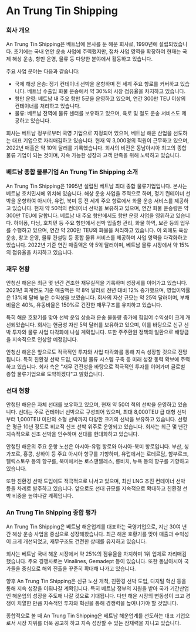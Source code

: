 # An Trung Tin Shipping

### 회사 개요

An Trung Tin Shipping은 베트남에 본사를 둔 해운 회사로, 1990년에 설립되었습니다. 초기에는 국내 연안 운송 사업에 주력했지만, 점차 사업 영역을 확장하여 현재는 국제 해상 운송, 항만 운영, 물류 등 다양한 분야에서 활동하고 있습니다.

주요 사업 분야는 다음과 같습니다:
- 국제 해상 운송: 정기 컨테이너 선박을 운항하며 전 세계 주요 항로를 커버하고 있습니다. 베트남 수출입 화물 운송에서 약 30%의 시장 점유율을 차지하고 있습니다.
- 항만 운영: 베트남 내 주요 항만 5곳을 운영하고 있으며, 연간 300만 TEU 이상의 컨테이너를 처리하고 있습니다.
- 물류: 베트남 전역에 물류 센터를 보유하고 있으며, 육로 및 철도 운송 서비스도 제공하고 있습니다.

회사는 베트남 정부로부터 국영 기업으로 지정되어 있으며, 베트남 해운 산업을 선도하는 대표 기업으로 자리매김하고 있습니다. 현재 약 3,000명의 직원이 근무하고 있으며, 2022년 매출은 약 10억 달러를 기록했습니다. 회사의 비전은 동남아시아 최고의 종합 물류 기업이 되는 것이며, 지속 가능한 성장과 고객 만족을 위해 노력하고 있습니다.
### 베트남 종합 물류기업 An Trung Tin Shipping 소개

An Trung Tin Shipping은 1995년 설립된 베트남 최대 종합 물류기업입니다. 본사는 베트남 호치민시에 위치해 있습니다. 해상 운송 사업을 주력으로 하며, 정기 컨테이너 선박을 운항하여 아시아, 유럽, 북미 등 전 세계 주요 항로에서 화물 운송 서비스를 제공하고 있습니다. 현재 약 50척의 컨테이너 선박을 보유하고 있으며, 연간 화물 운송량은 약 300만 TEU에 달합니다. 베트남 내 주요 항만에서도 항만 운영 사업을 영위하고 있습니다. 하이퐁, 다낭, 호치민 등 주요 항만에서 선박 입출항 관리, 화물 하역, 보관 등의 업무를 수행하고 있으며, 연간 약 200만 TEU의 화물을 처리하고 있습니다. 이 외에도 육상 운송, 창고 운영, 물류 컨설팅 등 종합 물류 서비스를 제공하며 사업 영역을 다각화하고 있습니다. 2022년 기준 연간 매출액은 약 5억 달러이며, 베트남 물류 시장에서 약 15%의 점유율을 차지하고 있습니다.
### 재무 현황

안청신 해운은 최근 몇 년간 견조한 재무실적을 기록하며 성장세를 이어가고 있습니다. 2021년 회계연도 기준 매출액은 약 8억 달러로 전년 대비 12% 증가했으며, 영업이익률은 13%에 달해 높은 수익성을 보였습니다. 회사의 자산 규모는 약 25억 달러이며, 부채비율은 40%, 유동비율은 150%로 건전한 재무구조를 유지하고 있습니다.

특히 해운 호황기를 맞아 선박 운임 상승과 운송 물동량 증가에 힘입어 수익성이 크게 개선되었습니다. 회사는 현금성 자산 5억 달러를 보유하고 있으며, 이를 바탕으로 신규 선박 투자와 물류 사업 다각화에 나설 계획입니다. 또한 주주환원 정책의 일환으로 배당금을 지속적으로 인상할 예정입니다.

안청신 해운은 앞으로도 적극적인 투자와 사업 다각화를 통해 지속 성장할 것으로 전망됩니다. 특히 친환경 선박 도입, 디지털 물류 시스템 구축 등 미래 성장 동력 확보에 주력하고 있습니다. 회사 측은 "재무 건전성을 바탕으로 적극적인 투자를 이어가며 글로벌 종합 물류기업으로 도약하겠다"고 밝혔습니다.
### 선대 현황

안청틴 해운은 자체 선대를 보유하고 있으며, 현재 약 50여 척의 선박을 운영하고 있습니다. 선대는 주로 컨테이너 선박으로 구성되어 있으며, 최대 8,000TEU 급 대형 선박부터 1,000TEU 미만의 소형 선박까지 다양한 크기의 선박을 보유하고 있습니다. 선령은 평균 10년 정도로 비교적 신조 선박 위주로 운영되고 있습니다. 회사는 최근 몇 년간 지속적으로 신조 선박을 인수하며 선대를 현대화하고 있습니다.

안청틴 해운의 주요 운항 노선은 아시아-유럽 항로와 아시아-북미 항로입니다. 부산, 싱가포르, 홍콩, 상하이 등 주요 아시아 항구를 기항하며, 유럽에서는 로테르담, 함부르크, 펠릭스토우 등의 항구를, 북미에서는 로스앤젤레스, 롱비치, 뉴욕 등의 항구를 기항하고 있습니다.

또한 친환경 선박 도입에도 적극적으로 나서고 있으며, 최신 LNG 추진 컨테이너 선박 등을 차례로 발주하고 있습니다. 앞으로도 선대 규모를 지속적으로 확대하고 친환경 선박 비중을 높여나갈 계획입니다.
### An Trung Tin Shipping 종합 평가

An Trung Tin Shipping은 베트남 해운업계를 대표하는 국영기업으로, 지난 30여 년간 해상 운송 사업을 중심으로 성장해왔습니다. 최근 해운 호황기를 맞아 매출과 수익성이 크게 개선되었고, 재무구조도 건전한 상태를 유지하고 있습니다.

회사는 베트남 국내 해운 시장에서 약 25%의 점유율을 차지하며 1위 업체로 자리매김했습니다. 주요 경쟁사로는 Vinalines, Gemadept 등이 있습니다. 또한 동남아시아 국가들을 중심으로 해외 진출을 꾸준히 확대해 나가고 있습니다.

향후 An Trung Tin Shipping은 신규 노선 개척, 친환경 선박 도입, 디지털 혁신 등을 통해 지속 성장을 이뤄나갈 계획입니다. 특히 베트남 정부의 지원을 받아 국가 기간산업인 해운업의 성장을 주도해 나갈 것으로 기대됩니다. 다만 해운 시장의 변동성이 크고 경쟁이 치열한 만큼 지속적인 투자와 혁신을 통해 경쟁력을 높여나가야 할 것입니다.

종합적으로 볼 때 An Trung Tin Shipping은 베트남 해운업계를 선도하는 대표 기업으로서 시장 지위를 더욱 공고히 하고 지속 성장할 수 있는 잠재력을 지니고 있습니다.
